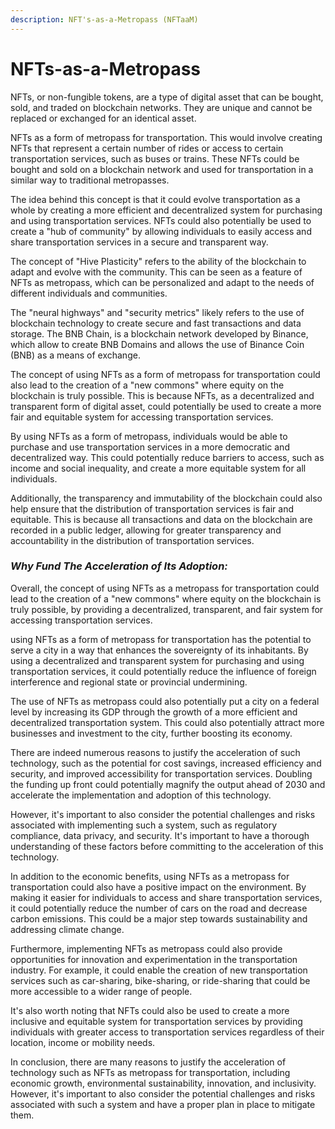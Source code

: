 ```yaml
---
description: NFT's-as-a-Metropass (NFTaaM)
---
```


# NFTs-as-a-Metropass

NFTs, or non-fungible tokens, are a type of digital asset that can be bought, sold, and traded on blockchain networks. They are unique and cannot be replaced or exchanged for an identical asset.

&#x20;NFTs as a form of metropass for transportation. This would involve creating NFTs that represent a certain number of rides or access to certain transportation services, such as buses or trains. These NFTs could be bought and sold on a blockchain network and used for transportation in a similar way to traditional metropasses.

The idea behind this concept is that it could evolve transportation as a whole by creating a more efficient and decentralized system for purchasing and using transportation services. NFTs could also potentially be used to create a "hub of community" by allowing individuals to easily access and share transportation services in a secure and transparent way.

The concept of "Hive Plasticity" refers to the ability of the blockchain to adapt and evolve with the community. This can be seen as a feature of NFTs as metropass, which can be personalized and adapt to the needs of different individuals and communities.

The "neural highways" and "security metrics" likely refers to the use of blockchain technology to create secure and fast transactions and data storage. The BNB Chain, is a blockchain network developed by Binance, which allow to create BNB Domains and allows the use of Binance Coin (BNB) as a means of exchange.

The concept of using NFTs as a form of metropass for transportation could also lead to the creation of a "new commons" where equity on the blockchain is truly possible. This is because NFTs, as a decentralized and transparent form of digital asset, could potentially be used to create a more fair and equitable system for accessing transportation services.

By using NFTs as a form of metropass, individuals would be able to purchase and use transportation services in a more democratic and decentralized way. This could potentially reduce barriers to access, such as income and social inequality, and create a more equitable system for all individuals.

Additionally, the transparency and immutability of the blockchain could also help ensure that the distribution of transportation services is fair and equitable. This is because all transactions and data on the blockchain are recorded in a public ledger, allowing for greater transparency and accountability in the distribution of transportation services.

### _Why Fund The Acceleration of Its Adoption:_

Overall, the concept of using NFTs as a metropass for transportation could lead to the creation of a "new commons" where equity on the blockchain is truly possible, by providing a decentralized, transparent, and fair system for accessing transportation services.

using NFTs as a form of metropass for transportation has the potential to serve a city in a way that enhances the sovereignty of its inhabitants. By using a decentralized and transparent system for purchasing and using transportation services, it could potentially reduce the influence of foreign interference and regional state or provincial undermining.

The use of NFTs as metropass could also potentially put a city on a federal level by increasing its GDP through the growth of a more efficient and decentralized transportation system. This could also potentially attract more businesses and investment to the city, further boosting its economy.

There are indeed numerous reasons to justify the acceleration of such technology, such as the potential for cost savings, increased efficiency and security, and improved accessibility for transportation services. Doubling the funding up front could potentially magnify the output ahead of 2030 and accelerate the implementation and adoption of this technology.

However, it's important to also consider the potential challenges and risks associated with implementing such a system, such as regulatory compliance, data privacy, and security. It's important to have a thorough understanding of these factors before committing to the acceleration of this technology.

In addition to the economic benefits, using NFTs as a metropass for transportation could also have a positive impact on the environment. By making it easier for individuals to access and share transportation services, it could potentially reduce the number of cars on the road and decrease carbon emissions. This could be a major step towards sustainability and addressing climate change.

Furthermore, implementing NFTs as metropass could also provide opportunities for innovation and experimentation in the transportation industry. For example, it could enable the creation of new transportation services such as car-sharing, bike-sharing, or ride-sharing that could be more accessible to a wider range of people.

It's also worth noting that NFTs could also be used to create a more inclusive and equitable system for transportation services by providing individuals with greater access to transportation services regardless of their location, income or mobility needs.

In conclusion, there are many reasons to justify the acceleration of technology such as NFTs as metropass for transportation, including economic growth, environmental sustainability, innovation, and inclusivity. However, it's important to also consider the potential challenges and risks associated with such a system and have a proper plan in place to mitigate them.
